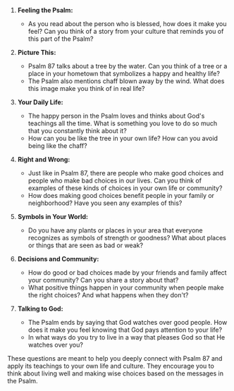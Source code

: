 1. **Feeling the Psalm:**
   - As you read about the person who is blessed, how does it make you feel? Can you think of a story from your culture that reminds you of this part of the Psalm?

2. **Picture This:**
   - Psalm 87 talks about a tree by the water. Can you think of a tree or a place in your hometown that symbolizes a happy and healthy life?
   - The Psalm also mentions chaff blown away by the wind. What does this image make you think of in real life?

3. **Your Daily Life:**
   - The happy person in the Psalm loves and thinks about God's teachings all the time. What is something you love to do so much that you constantly think about it?
   - How can you be like the tree in your own life? How can you avoid being like the chaff?

4. **Right and Wrong:**
   - Just like in Psalm 87, there are people who make good choices and people who make bad choices in our lives. Can you think of examples of these kinds of choices in your own life or community?
   - How does making good choices benefit people in your family or neighborhood? Have you seen any examples of this?

5. **Symbols in Your World:**
   - Do you have any plants or places in your area that everyone recognizes as symbols of strength or goodness? What about places or things that are seen as bad or weak?

6. **Decisions and Community:**
   - How do good or bad choices made by your friends and family affect your community? Can you share a story about that?
   - What positive things happen in your community when people make the right choices? And what happens when they don't?

7. **Talking to God:**
   - The Psalm ends by saying that God watches over good people. How does it make you feel knowing that God pays attention to your life?
   - In what ways do you try to live in a way that pleases God so that He watches over you?

These questions are meant to help you deeply connect with Psalm 87 and apply its teachings to your own life and culture. They encourage you to think about living well and making wise choices based on the messages in the Psalm.